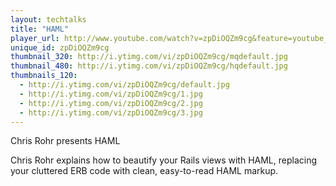 ```yaml
---
layout: techtalks
title: "HAML"
player_url: http://www.youtube.com/watch?v=zpDiOQZm9cg&feature=youtube_gdata_player
unique_id: zpDiOQZm9cg 
thumbnail_320: http://i.ytimg.com/vi/zpDiOQZm9cg/mqdefault.jpg
thumbnail_480: http://i.ytimg.com/vi/zpDiOQZm9cg/hqdefault.jpg
thumbnails_120: 
  - http://i.ytimg.com/vi/zpDiOQZm9cg/default.jpg
  - http://i.ytimg.com/vi/zpDiOQZm9cg/1.jpg
  - http://i.ytimg.com/vi/zpDiOQZm9cg/2.jpg
  - http://i.ytimg.com/vi/zpDiOQZm9cg/3.jpg
---
```

Chris Rohr presents HAML

Chris Rohr explains how to beautify your Rails views with HAML, replacing your cluttered ERB code with clean, easy-to-read HAML markup.
